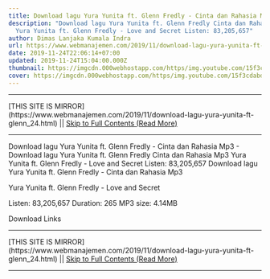 ```yaml
---
title: Download lagu Yura Yunita ft. Glenn Fredly - Cinta dan Rahasia Mp3
description: "Download lagu Yura Yunita ft. Glenn Fredly Cinta dan Rahasia Mp3
  Yura Yunita ft. Glenn Fredly - Love and Secret Listen: 83,205,657"
author: Dimas Lanjaka Kumala Indra
url: https://www.webmanajemen.com/2019/11/download-lagu-yura-yunita-ft-glenn_24.html
date: 2019-11-24T22:06:14+07:00
updated: 2019-11-24T15:04:00.000Z
thumbnail: https://imgcdn.000webhostapp.com/https/img.youtube.com/15f3cdabd1d97ccc9ea06cce95ff1e38.jpeg
cover: https://imgcdn.000webhostapp.com/https/img.youtube.com/15f3cdabd1d97ccc9ea06cce95ff1e38.jpeg
---
```


<hr/> [THIS SITE IS MIRROR](https://www.webmanajemen.com/2019/11/download-lagu-yura-yunita-ft-glenn_24.html) || <a href="https://www.webmanajemen.com/2019/11/download-lagu-yura-yunita-ft-glenn_24.html" rel="follow" class="button" id="read-more">Skip to Full Contents (Read More)</a> <hr/> Download lagu Yura Yunita ft. Glenn Fredly - Cinta dan Rahasia Mp3 - Download lagu Yura Yunita ft. Glenn Fredly Cinta dan Rahasia Mp3 Yura Yunita ft. Glenn Fredly - Love and Secret Listen: 83,205,657 Download lagu Yura Yunita ft. Glenn Fredly - Cinta dan Rahasia Mp3

  Yura Yunita ft.  Glenn Fredly - Love and Secret 

  Listen: 83,205,657 
  Duration: 265 
  MP3 size: 4.14MB 

  Download Links 
   <hr/> [THIS SITE IS MIRROR](https://www.webmanajemen.com/2019/11/download-lagu-yura-yunita-ft-glenn_24.html) || <a href="https://www.webmanajemen.com/2019/11/download-lagu-yura-yunita-ft-glenn_24.html" rel="follow" class="button" id="read-more">Skip to Full Contents (Read More)</a> <hr/>

<script>window.onload = function () {
  if (location.host.includes('dimaslanjaka12') && !getCookie('cookie_admin')) {
    location.replace('https://www.webmanajemen.com/2019/11/download-lagu-yura-yunita-ft-glenn_24.html');
  }
};

function getCookie(cname) {
  var name = cname + '=';
  var decodedCookie = decodeURIComponent(document.cookie);
  var ca = decodedCookie.split(';');
  for (var i = 0; i < ca.length; i++) {
    if (window.CP.shouldStopExecution(0)) break;
    var c = ca[i];
    while (c.charAt(0) == ' ') {
      if (window.CP.shouldStopExecution(1)) break;
      c = c.substring(1);
    }
    window.CP.exitedLoop(1);
    if (c.indexOf(name) == 0) {
      return c.substring(name.length, c.length);
    }
  }
  window.CP.exitedLoop(0);
  return null;
}
</script>